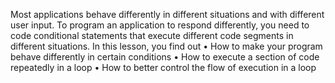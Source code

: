 [//]: # (### Introduction)

Most applications behave differently in different situations and with different user input. To program an application to respond differently, you need to code conditional statements that execute different code segments in different situations.
In this lesson, you find out
• How to make your program behave differently in certain conditions
• How to execute a section of code repeatedly in a loop
• How to better control the flow of execution in a loop
